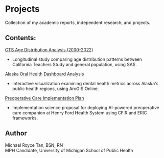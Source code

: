 # Projects

Collection of my academic reports, independent research, and projects.

## Contents:

[CTS Age Distribution Analysis (2000-2022)](/age-distribution-analysis-using-sas.pdf)

- Longitudinal study comparing age distribution patterns between California Teachers Study and general population, using SAS.

[Alaska Oral Health Dashboard Analysis](/arcgis-dashboard-ak-doh.pdf)

- Interactive visualization examining dental health metrics across Alaska's public health regions, using ArcGIS Online.

[Preoperative Care Implementation Plan](/preop-implementation-science-project.pdf)

- Implementation science proposal for deploying AI-powered preoperative care companion at Henry Ford Health System using CFIR and ERIC frameworks.


## Author

Michael Royce Tan, BSN, RN   
MPH Candidate, University of Michigan School of Public Health

